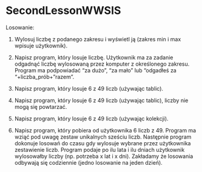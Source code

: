 # SecondLessonWWSIS
Losowanie:

1. Wylosuj liczbę z podanego zakresu i wyświetl ją (zakres min i max wpisuje użytkownik).

2. Napisz program, który losuje liczbę. Użytkownik ma za zadanie odgadnąć liczbę wylosowaną przez komputer z określonego zakresu. Program ma podpowiadać “za dużo”, “za mało” lub “odgadłeś za “+liczba_prób+”razem”.

3. Napisz program, który losuje 6 z 49 liczb (używając tablic).

4. Napisz program, który losuje 6 z 49 liczb (używając tablic), liczby nie mogą się powtarzać.

5. Napisz program, który losuje 6 z 49 liczb (używając kolekcji).

6. Napisz program, który pobiera od użytkownika 6 liczb z 49. Program ma wziąć pod uwagę zestaw unikalnych sześciu liczb. Następnie program dokonuje losowań do czasu gdy wylosuje wybrane przez użytkownika zestawienie liczb. Program podaje po ilu lata i ilu dniach użytkownik wylosowałby liczby (np. potrzeba x lat i x dni). Zakładamy że losowania odbywają się codziennie (jedno losowanie na jeden dzień).